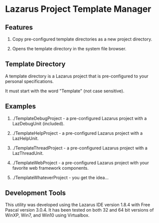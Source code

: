 # Lazarus Project Template Manager

## Features

1. Copy pre-configured template directories as a new project directory.

2. Opens the template directory in the system file browser.

## Template Directory

A template directory is a Lazarus project that is pre-configured to your personal specifications.

It must start with the word "Template" (not case sensitive).

## Examples

1. ./TemplateDebugProject - a pre-configured Lazarus project with a LazDebugUnit (included).

2. ./TemplateHelpProject - a pre-configured Lazarus project with a LazHelpUnit.

3. ./TemplateThreadProject - a pre-configured Lazarus project with a LazThreadUnit.

4. ./TemplateWebProject - a pre-configured Lazarus project with your favorite web framework components.

5. ./TemplateWhateverProject - you get the idea...

## Development Tools

This utility was developed using the Lazarus IDE version 1.8.4 with Free Pascal version 3.0.4.  It has been tested on both 32 and 64 bit versions of WinXP, Win7, and Win10 using Virtualbox.
